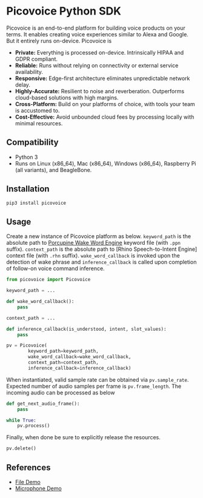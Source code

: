 # Picovoice Python SDK

Picovoice is an end-to-end platform for building voice products on your terms. It enables creating voice experiences
similar to Alexa and Google. But it entirely runs on-device. Picovoice is


- **Private:** Everything is processed on-device. Intrinsically HIPAA and GDPR compliant.
- **Reliable:** Runs without relying on connectivity or external service availability.
- **Responsive:** Edge-first architecture eliminates unpredictable network delay.
- **Highly-Accurate:** Resilient to noise and reverberation. Outperforms cloud-based solutions with high margins.
- **Cross-Platform:** Build on your platforms of choice, with tools your team is accustomed to.
- **Cost-Effective:** Avoid unbounded cloud fees by processing locally with minimal resources.

## Compatibility

* Python 3
* Runs on Linux (x86_64), Mac (x86_64), Windows (x86_64), Raspberry Pi (all variants), and BeagleBone.

## Installation

```bash
pip3 install picovoice
```

## Usage

Create a new instance of Picovoice platform as below. `keyword_path` is the absolute path to
[Porcupine Wake Word Engine](https://github.com/Picovoice/porcupine) keyword file (with `.ppn` suffix). `context_path`
is the absolute path to [Rhino Speech-to-Intent Engine] context file (with `.rhn` suffix). `wake_word_callback` is
invoked upon the detection of wake phrase and `inference_callback` is called upon completion of follow-on voice command
inference.

```python
from picovoice import Picovoice

keyword_path = ...

def wake_word_callback():
    pass

context_path = ...

def inference_callback(is_understood, intent, slot_values):
    pass

pv = Picovoice(
        keyword_path=keyword_path,
        wake_word_callback=wake_word_callback,
        context_path=context_path,
        inference_callback=inference_callback)
```

When instantiated, valid sample rate can be obtained via `pv.sample_rate`. Expected number of audio samples per frame is
`pv.frame_length`. The incoming audio can be processed as below

```python
def get_next_audio_frame():
    pass

while True:
    pv.process()
```

Finally, when done be sure to explicitly release the resources.

```python
pv.delete()
```

## References

* [File Demo](/demo/python/picovoice_demo_file.py) 
* [Microphone Demo](/demo/python/picovoice_demo_mic.py)
